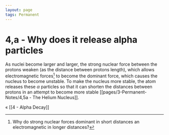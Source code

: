 ```yaml
---
layout: page
tags: Permanent
---
```

# 4,a - Why does it release alpha particles
 
 As nuclei become larger and larger, the strong nuclear force between the protons weaken (as the distance between protons length), which allows electromagnetic forces[^1] to become the dominant force, which causes the nucleus to become unstable. To make the nucleus more stable, the atom releases these $\alpha$ particles so that it can shorten the distances between protons in an attempt to become more stable [[pages/3-Permanent-Notes/4,5a - The Helium Nucleus]].

« [[4 - Alpha Decay]]

[^1]: Why do strong nuclear forces dominant in short distances an electromagnetic in longer distances?
